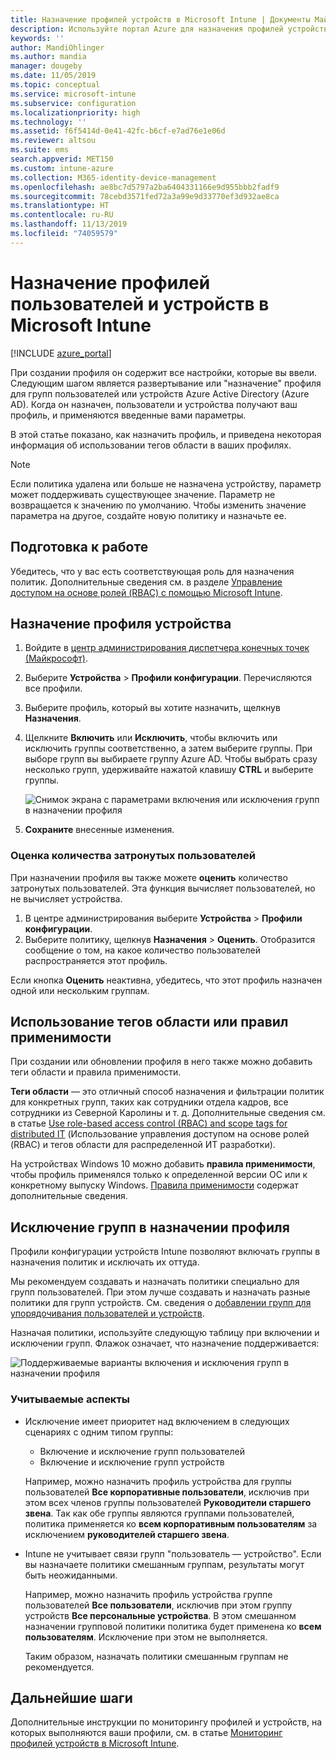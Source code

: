 ```yaml
---
title: Назначение профилей устройств в Microsoft Intune | Документы Майкрософт
description: Используйте портал Azure для назначения профилей устройств и политик пользователям и устройствам. Сведения об исключении групп из назначения профилей в Microsoft Intune.
keywords: ''
author: MandiOhlinger
ms.author: mandia
manager: dougeby
ms.date: 11/05/2019
ms.topic: conceptual
ms.service: microsoft-intune
ms.subservice: configuration
ms.localizationpriority: high
ms.technology: ''
ms.assetid: f6f5414d-0e41-42fc-b6cf-e7ad76e1e06d
ms.reviewer: altsou
ms.suite: ems
search.appverid: MET150
ms.custom: intune-azure
ms.collection: M365-identity-device-management
ms.openlocfilehash: ae8bc7d5797a2ba6404331166e9d955bbb2fadf9
ms.sourcegitcommit: 78cebd3571fed72a3a99e9d33770ef3d932ae8ca
ms.translationtype: HT
ms.contentlocale: ru-RU
ms.lasthandoff: 11/13/2019
ms.locfileid: "74059579"
---
```

# <a name="assign-user-and-device-profiles-in-microsoft-intune"></a>Назначение профилей пользователей и устройств в Microsoft Intune

[!INCLUDE [azure_portal](../includes/azure_portal.md)]

При создании профиля он содержит все настройки, которые вы ввели. Следующим шагом является развертывание или "назначение" профиля для групп пользователей или устройств Azure Active Directory (Azure AD). Когда он назначен, пользователи и устройства получают ваш профиль, и применяются введенные вами параметры.

В этой статье показано, как назначить профиль, и приведена некоторая информация об использовании тегов области в ваших профилях.

> [!NOTE]  
> Если политика удалена или больше не назначена устройству, параметр может поддерживать существующее значение. Параметр не возвращается к значению по умолчанию. Чтобы изменить значение параметра на другое, создайте новую политику и назначьте ее.

## <a name="before-you-begin"></a>Подготовка к работе

Убедитесь, что у вас есть соответствующая роль для назначения политик. Дополнительные сведения см. в разделе [Управление доступом на основе ролей (RBAC) с помощью Microsoft Intune](../fundamentals/role-based-access-control.md).

## <a name="assign-a-device-profile"></a>Назначение профиля устройства

1. Войдите в [центр администрирования диспетчера конечных точек (Майкрософт)](https://go.microsoft.com/fwlink/?linkid=2109431).
2. Выберите **Устройства** > **Профили конфигурации**. Перечисляются все профили.
3. Выберите профиль, который вы хотите назначить, щелкнув **Назначения**.
4. Щелкните **Включить** или **Исключить**, чтобы включить или исключить группы соответственно, а затем выберите группы. При выборе групп вы выбираете группу Azure AD. Чтобы выбрать сразу несколько групп, удерживайте нажатой клавишу **CTRL** и выберите группы.

    ![Снимок экрана с параметрами включения или исключения групп в назначении профиля](./media/device-profile-assign/group-include-exclude.png)

5. **Сохраните** внесенные изменения.

### <a name="evaluate-how-many-users-are-targeted"></a>Оценка количества затронутых пользователей

При назначении профиля вы также можете **оценить** количество затронутых пользователей. Эта функция вычисляет пользователей, но не вычисляет устройства.

1. В центре администрирования выберите **Устройства** > **Профили конфигурации**.
2. Выберите политику, щелкнув **Назначения** > **Оценить**. Отобразится сообщение о том, на какое количество пользователей распространяется этот профиль.

Если кнопка **Оценить** неактивна, убедитесь, что этот профиль назначен одной или нескольким группам.

## <a name="use-scope-tags-or-applicability-rules"></a>Использование тегов области или правил применимости

При создании или обновлении профиля в него также можно добавить теги области и правила применимости.

**Теги области** — это отличный способ назначения и фильтрации политик для конкретных групп, таких как сотрудники отдела кадров, все сотрудники из Северной Каролины и т. д. Дополнительные сведения см. в статье [Use role-based access control (RBAC) and scope tags for distributed IT](../fundamentals/scope-tags.md) (Использование управления доступом на основе ролей (RBAC) и тегов области для распределенной ИТ разработки).

На устройствах Windows 10 можно добавить **правила применимости**, чтобы профиль применялся только к определенной версии ОС или к конкретному выпуску Windows. [Правила применимости](device-profile-create.md#applicability-rules) содержат дополнительные сведения.

## <a name="exclude-groups-from-a-profile-assignment"></a>Исключение групп в назначении профиля

Профили конфигурации устройств Intune позволяют включать группы в назначения политик и исключать их оттуда.

Мы рекомендуем создавать и назначать политики специально для групп пользователей. При этом лучше создавать и назначать разные политики для групп устройств. См. сведения о [добавлении групп для упорядочивания пользователей и устройств](../fundamentals/groups-add.md).

Назначая политики, используйте следующую таблицу при включении и исключении групп. Флажок означает, что назначение поддерживается:

![Поддерживаемые варианты включения и исключения групп в назначении профиля](./media/device-profile-assign/include-exclude-user-device-groups.png)

### <a name="what-you-should-know"></a>Учитываемые аспекты

- Исключение имеет приоритет над включением в следующих сценариях с одним типом группы:

  - Включение и исключение групп пользователей
  - Включение и исключение групп устройств

  Например, можно назначить профиль устройства для группы пользователей **Все корпоративные пользователи**, исключив при этом всех членов группы пользователей **Руководители старшего звена**. Так как обе группы являются группами пользователей, политика применяется ко **всем корпоративным пользователям** за исключением **руководителей старшего звена**.

- Intune не учитывает связи групп "пользователь — устройство". Если вы назначаете политики смешанным группам, результаты могут быть неожиданными.

  Например, можно назначить профиль устройства группе пользователей **Все пользователи**, исключив при этом группу устройств **Все персональные устройства**. В этом смешанном назначении групповой политики политика будет применена ко **всем пользователям**. Исключение при этом не выполняется.

  Таким образом, назначать политики смешанным группам не рекомендуется.

## <a name="next-steps"></a>Дальнейшие шаги

Дополнительные инструкции по мониторингу профилей и устройств, на которых выполняются ваши профили, см. в статье [Мониторинг профилей устройств в Microsoft Intune](device-profile-monitor.md).
